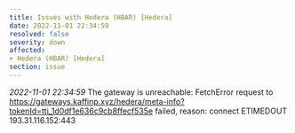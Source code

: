 ```yaml
---
title: Issues with Hedera (HBAR) [Hedera]
date: 2022-11-01 22:34:59
resolved: false
severity: down
affected:
- Hedera (HBAR) [Hedera]
section: issue
---
```


*2022-11-01 22:34:59* The gateway is unreachable: FetchError request to https://gateways.kaffinp.xyz/hedera/meta-info?tokenId=tti_1d0df1e636c9cb8ffecf535e failed, reason: connect ETIMEDOUT 193.31.116.152:443